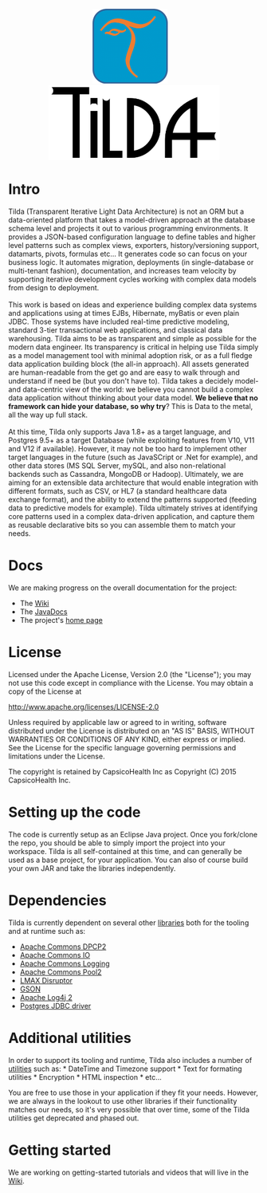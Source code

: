<P align="center"><IMG height="150px" src="docs/documentation/tilda-logo.gif">&nbsp;&nbsp;&nbsp;&nbsp;<IMG height="150px" src="docs/documentation/tilda.gif">
</P>
<H1>Intro</H1>
Tilda (Transparent Iterative Light Data Architecture) is not an ORM but a data-oriented platform that takes a model-driven approach at the database schema level and projects it out to various programming environments. It provides a JSON-based configuration language to define tables and higher level patterns such as complex views, exporters, history/versioning support, datamarts, pivots, formulas etc... It generates code so can focus on your business logic. It automates migration, deployments (in single-database or multi-tenant fashion), documentation, and increases team velocity by supporting iterative development cycles working with complex data models from design to deployment.<BR>
<BR>
This work is based on ideas and experience building complex data systems and applications using at times EJBs, Hibernate, myBatis or even plain JDBC. Those systems have included real-time predictive modeling, standard 3-tier transactional web applications, and classical data warehousing. Tilda aims to be as transparent and simple as possible for the modern data engineer. Its transparency is critical in helping use Tilda simply as a model management tool with minimal adoption risk, or as a full fledge data application building block (the all-in approach). All assets generated are human-readable from the get go and are easy to walk through and understand if need be (but you don't have to). Tilda takes a decidely model- and data-centric view of the world: we believe you cannot build a complex data application without thinking about your data model. <B>We believe that no framework can hide your database, so why try</B>? This is Data to the metal, all the way up full stack.<BR>
<BR>
At this time, Tilda only supports Java 1.8+ as a target language, and Postgres 9.5+ as a target Database (while exploiting features from V10, V11 and V12 if available). However, it may not be too hard to implement other target languages in the future  (such as JavaSCript or .Net for example), and other data stores (MS SQL Server, mySQL, and also non-relational backends such as Cassandra,  MongoDB or Hadoop). Ultimately, we are aiming for an extensible data architecture that would enable integration with different formats, such as CSV, or HL7 (a standard healthcare data exchange format), and the ability to extend the patterns supported (feeding data to predictive models for example). Tilda ultimately strives at identifying core patterns used in a complex data-driven application, and capture them as reusable declarative bits so you can assemble them to match your needs.<BR>

<H1>Docs</H1>
We are making progress on the overall documentation for the project:
<UL><LI>The <A href="https://github.com/CapsicoHealth/Tilda/wiki">Wiki</A></LI>
    <LI>The <A href="https://capsicohealth.github.io/Tilda/javadocs/index.html">JavaDocs</A></LI>
    <LI>The project's <A href="https://capsicohealth.github.io/Tilda/index.html">home page</A></LI>
</UL>
 
<H1>License</H1>
Licensed under the Apache License, Version 2.0 (the "License"); you may not use this code except in compliance with the License. You may obtain a copy of the License at

http://www.apache.org/licenses/LICENSE-2.0

Unless required by applicable law or agreed to in writing, software distributed under the License is distributed on an "AS IS" BASIS, WITHOUT WARRANTIES OR CONDITIONS OF ANY KIND, either express or implied. See the License for the specific language governing permissions and limitations under the License.

The copyright is retained by CapsicoHealth Inc as Copyright (C) 2015 CapsicoHealth Inc.

<H1>Setting up the code</H1>
The code is currently setup as an Eclipse Java project. Once you fork/clone the repo, you should be able to simply
import the project into your workspace. Tilda is all self-contained at this time, and can generally be used as
a base project, for your application. You can also of course build your own JAR and take the libraries independently.

<H1>Dependencies</H1>
Tilda is currently dependent on several other <A href="https://github.com/CapsicoHealth/Tilda/tree/master/lib">libraries</A> both for the tooling and at runtime such as:
  <UL><LI><A href="https://commons.apache.org/proper/commons-dbcp/">Apache Commons DPCP2</A>
      <LI> <A href="https://commons.apache.org/proper/commons-io/">Apache Commons IO</A>
      <LI> <A href="https://commons.apache.org/proper/commons-logging/">Apache Commons Logging</A>
      <LI> <A href="https://commons.apache.org/proper/commons-pool/">Apache Commons Pool2</A>
      <LI> <A href="http://lmax-exchange.github.io/disruptor/">LMAX Disruptor</A>
      <LI> <A href="https://code.google.com/p/google-gson/">GSON</A>
      <LI> <A href="http://logging.apache.org/log4j/2.x/">Apache Log4j 2</A>
      <LI> <A href="https://jdbc.postgresql.org/">Postgres JDBC driver</A>
  </UL>

<H1>Additional utilities</H1>
In order to support its tooling and runtime, Tilda also includes a number of <A href="https://github.com/CapsicoHealth/Tilda/tree/master/src/tilda/utils">utilities</A> such as:
  * DateTime and Timezone support
  * Text for formating utilities
  * Encryption
  * HTML inspection
  * etc...

You are free to use those in your application if they fit your needs. However, we are always in the lookout to use other libraries if their functionality matches our needs, so it's very possible that over time, some of the Tilda utilities get deprecated and phased out.

<H1>Getting started</H1>
We are working on getting-started tutorials and videos that will live in the <a href="https://github.com/CapsicoHealth/Tilda/wiki">Wiki</A>.

